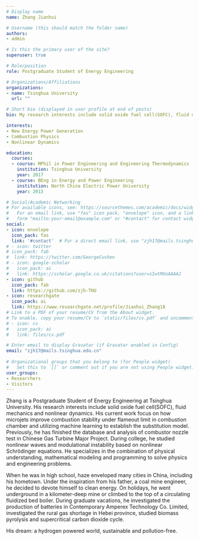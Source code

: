 ```yaml
---
# Display name
name: Zhang Jianhui

# Username (this should match the folder name)
authors:
- admin

# Is this the primary user of the site?
superuser: true

# Role/position
role: Postgraduate Student of Energy Engineering

# Organizations/Affiliations
organizations:
- name: Tsinghua University
  url: ""

# Short bio (displayed in user profile at end of posts)
bio: My research interests include solid oxide fuel cell(SOFC), fluid mechanics and nonlinear.

interests:
- New Energy Power Generation
- Combustion Physics
- Nonlinear Dynamics

education:
  courses:
  - course: MPhil in Power Engineering and Engineering Thermodynamics 
    institution: Tsinghua University
    year: 2017
  - course: BEng in Energy and Power Engineering
    institution: North China Electric Power University
    year: 2013

# Social/Academic Networking
# For available icons, see: https://sourcethemes.com/academic/docs/widgets/#icons
#   For an email link, use "fas" icon pack, "envelope" icon, and a link in the
#   form "mailto:your-email@example.com" or "#contact" for contact widget.
social:
- icon: envelope
  icon_pack: fas
  link: '#contact'  # For a direct email link, use "zjh17@mails.tsinghua.edu.cn".
# - icon: twitter
# icon_pack: fab
#  link: https://twitter.com/GeorgeCushen
# - icon: google-scholar
#   icon_pack: ai
#   link: https://scholar.google.co.uk/citations?user=sIwtMXoAAAAJ
- icon: github
  icon_pack: fab
  link: https://github.com/zjh-THU
- icon: researchgate
  icon_pack: ai
  link: https://www.researchgate.net/profile/Jianhui_Zhang18
# Link to a PDF of your resume/CV from the About widget.
# To enable, copy your resume/CV to `static/files/cv.pdf` and uncomment the lines below.  
# - icon: cv
#   icon_pack: ai
#   link: files/cv.pdf

# Enter email to display Gravatar (if Gravatar enabled in Config)
email: "zjh17@mails.tsinghua.edu.cn"
  
# Organizational groups that you belong to (for People widget)
#   Set this to `[]` or comment out if you are not using People widget.  
user_groups:
- Researchers
- Visitors
---
```


Zhang is a Postgraduate Student of Energy Engineering at Tsinghua University. His research interests include solid oxide fuel cell(SOFC), fluid mechanics and nonlinear dynamics. His current work focus on how microjets improve combustion stability under flameout limit in combustion chamber and utilizing machine learning to establish the substitution model. Previously, he has finished the database and analysis of combustor nozzle test in Chinese Gas Turbine Major Project. During college, he studied nonlinear waves and modulational instability based on nonlinear Schrödinger equations. He specializes in the combination of physical understanding, mathematical modeling and programming to solve physics and engineering problems.

When he was in high school, haze enveloped many cities in China, including his hometown. Under the inspiration from his father, a coal mine engineer, he decided to devote himself to clean energy. On holidays, he went underground in a kilometer-deep mine or climbed to the top of a circulating fluidized bed boiler. During graduate vacations, he investigated the production of batteries in Contemporary Amperex Technology Co. Limited, investigated the rural gas shortage in Hebei province, studied biomass pyrolysis and supercritical carbon dioxide cycle.

His dream: a hydrogen powered world, sustainable and pollution-free.

